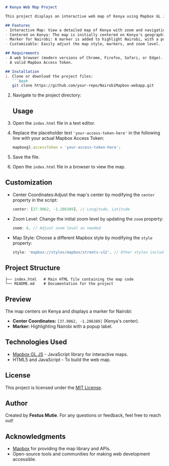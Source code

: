 ```markdown
# Kenya Web Map Project

This project displays an interactive web map of Kenya using Mapbox GL JS. It centers on Kenya, with a marker for Nairobi (Kenya's capital) and includes navigation controls for zooming and panning.

## Features
- Interactive Map: View a detailed map of Kenya with zoom and navigation controls.
- Centered on Kenya: The map is initially centered on Kenya's geographical coordinates.
- Marker for Nairobi: A marker is added to highlight Nairobi, with a popup displaying the city's name.
- Customizable: Easily adjust the map style, markers, and zoom level.

## Requirements
- A web browser (modern versions of Chrome, Firefox, Safari, or Edge).
- A valid Mapbox Access Token.

## Installation
1. Clone or download the project files:
   ```bash
   git clone https://github.com/your-repo/NairobiMapbox-webapp.git
   ```
2. Navigate to the project directory:
 
   ## Usage
1. Open the `index.html` file in a text editor.
2. Replace the placeholder text `'your-access-token-here'` in the following line with your actual Mapbox Access Token:
   ```javascript
   mapboxgl.accessToken = 'your-access-token-here';
   ```
3. Save the file.
4. Open the `index.html` file in a browser to view the map.

## Customization
- Center Coordinates:Adjust the map's center by modifying the `center` property in the script:
  ```javascript
  center: [37.9062, -1.286389], // Longitude, Latitude
  ```
- Zoom Level: Change the initial zoom level by updating the `zoom` property:
  ```javascript
  zoom: 6, // Adjust zoom level as needed
  ```
- Map Style: Choose a different Mapbox style by modifying the `style` property:
  ```javascript
  style: 'mapbox://styles/mapbox/streets-v12', // Other styles include 'satellite-v9', 'dark-v10', etc.
  ```

## Project Structure
```
├── index.html   # Main HTML file containing the map code
└── README.md    # Documentation for the project
```

## Preview
The map centers on Kenya and displays a marker for Nairobi:
- **Center Coordinates:** `[37.9062, -1.286389]` (Kenya's center).
- **Marker:** Highlighting Nairobi with a popup label.

## Technologies Used
- [Mapbox GL JS](https://docs.mapbox.com/mapbox-gl-js/) - JavaScript library for interactive maps.
- HTML5 and JavaScript - To build the web map.

## License
This project is licensed under the [MIT License](https://opensource.org/licenses/MIT).

## Author
Created by **Festus Mutie**. For any questions or feedback, feel free to reach out!

## Acknowledgments
- [Mapbox](https://mapbox.com) for providing the map library and APIs.
- Open-source tools and communities for making web development accessible.
```
